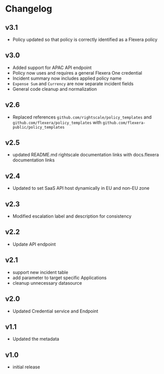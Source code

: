 # Changelog

## v3.1

- Policy updated so that policy is correctly identified as a Flexera policy

## v3.0

- Added support for APAC API endpoint
- Policy now uses and requires a general Flexera One credential
- Incident summary now includes applied policy name
- `Expense Sum` and `Currency` are now separate incident fields
- General code cleanup and normalization

## v2.6

- Replaced references `github.com/rightscale/policy_templates` and `github.com/flexera/policy_templates` with `github.com/flexera-public/policy_templates`

## v2.5

- updated README.md rightscale documentation links with docs.flexera documentation links

## v2.4

- Updated to set SaaS API host dynamically in EU and non-EU zone

## v2.3

- Modified escalation label and description for consistency

## v2.2

- Update API endpoint

## v2.1

- support new incident table
- add parameter to target specific Applications
- cleanup unnecessary datasource

## v2.0

- Updated Credential service and Endpoint

## v1.1

- Updated the metadata

## v1.0

- initial release
